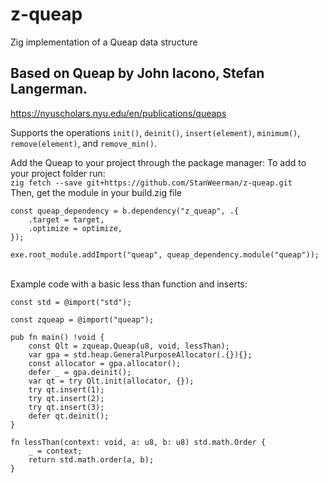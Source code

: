 # z-queap
Zig implementation of a Queap data structure

## Based on Queap by John Iacono, Stefan Langerman.
https://nyuscholars.nyu.edu/en/publications/queaps

Supports the operations `init()`, `deinit()`, `insert(element)`, `minimum()`, `remove(element)`, and `remove_min()`.

Add the Queap to your project through the package manager:
To add to your project folder run:
<br>
`zig fetch --save git+https://github.com/StanWeerman/z-queap.git`
<br>
Then, get the module in your build.zig file
```
const queap_dependency = b.dependency("z_queap", .{
    .target = target,
    .optimize = optimize,
});

exe.root_module.addImport("queap", queap_dependency.module("queap"));
```

<br>
Example code with a basic less than function and inserts:
<br>

```
const std = @import("std");

const zqueap = @import("queap");

pub fn main() !void {
    const Qlt = zqueap.Queap(u8, void, lessThan);
    var gpa = std.heap.GeneralPurposeAllocator(.{}){};
    const allocator = gpa.allocator();
    defer _ = gpa.deinit();
    var qt = try Qlt.init(allocator, {});
    try qt.insert(1);
    try qt.insert(2);
    try qt.insert(3);
    defer qt.deinit();
}

fn lessThan(context: void, a: u8, b: u8) std.math.Order {
    _ = context;
    return std.math.order(a, b);
}
```
